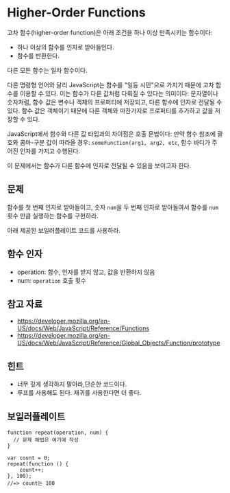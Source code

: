# Higher-Order Functions

고차 함수(higher-order function)은 아래 조건을 하나 이상 만족시키는 함수이다:
- 하나 이상의 함수를 인자로 받아들인다.
- 함수를 반환한다.

다른 모든 함수는 일차 함수이다.

다른 명령형 언어와 달리 JavaScript는 함수를 "일등 시민"으로 가지기 때문에 고차 함수를 이용할 수 있다. 이는 함수가 다른 값처럼 다뤄질 수 있다는 의미이다: 문자열이나 숫자처럼, 함수 값은 변수나 객체의 프로퍼티에 저장되고, 다른 함수에 인자로 전달될 수 있다. 함수 값은 객체이기 때문에 다른 객체와 마찬가지로 프로퍼티를 추가하고 값을 저장할 수 있다.

JavaScript에서 함수와 다른 값 타입과의 차이점은 호출 문법이다: 만약 함수 참조에 괄호와 콤마-구분 값이 따라올 경우: `someFunction(arg1, arg2, etc`, 함수 바디가 주어진 인자를 가지고 수행된다.

이 문제에서는 함수가 다른 함수에 인자로 전달될 수 있음을 보이고자 한다.

## 문제

함수를 첫 번째 인자로 받아들이고, 숫자 `num`을 두 번째 인자로 받아들여서 함수를 `num` 횟수 만큼 실행하는 함수를 구현하라.

아래 제공된 보일러플레이트 코드를 사용하라.

## 함수 인자
- operation: 함수, 인자를 받지 않고, 값을 반환하지 않음
- num: `operation` 호출 횟수

## 참고 자료
- https://developer.mozilla.org/en-US/docs/Web/JavaScript/Reference/Functions
- https://developer.mozilla.org/en-US/docs/Web/JavaScript/Reference/Global_Objects/Function/prototype

## 힌트
- 너무 깊게 생각하지 말아라,단순한 코드이다.
- 루프를 사용해도 된다. 재귀를 사용한다면 더 좋다.

## 보일러플레이트

```
function repeat(operation, num) {
  // 문제 해법은 여기에 작성
}

var count = 0;
repeat(function () {
	count++;
}, 100);
//=> count는 100
```